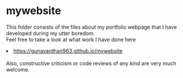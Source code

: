 # mywebsite
This folder consists of the files about my portfolio webpage that I have developed during my utter boredom.<br>
Feel free to take a look at what work I have done here <li>https://gunavardhan963.github.io/mywebsite</li> <br>
Also, constructive criticism or code reviews of any kind are very much welcome.
